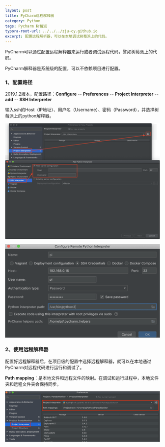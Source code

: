 ```yaml
---
layout: post
title: PyCharm远程解释器
category: Python
tags: Pycharm 树莓派
typora-root-url: ../../../zju-cy.github.io
excerpt: 配置远程解析器，可以在本地调试树莓派上的代码。
---
```


PyCharm可以通过配置远程解释器来运行或者调试远程代码，譬如树莓派上的代码。

PyCharm解释器是系统级的配置，可以不依赖项目进行配置。

### 1、配置路径

2019.1.2版本，配置路径：**Configure** -- **Preferences** -- **Project Interpreter** -- **add** -- **SSH Interpreter**

输入ssh的Host（IP地址）、用户名（Username）、密码（Password），并选择树莓派上的python解释器。

![PyCharm-remote-Interpreter](/images/PyCharm-remote-Interpreter.png)

![interpreter-config](/images/interpreter-config.png)



### 2、使用远程解释器

配置好远程解释器后，在项目级的配置中选择远程解释器，就可以在本地通过PyCharm对远程代码进行运行和调试了。

**Path mapping**：是本地文件和远程文件的映射。在调试和运行过程中，本地文件夹和远程文件夹会保持同步。

![interpreter-config1](/images/interpreter-config1.png)